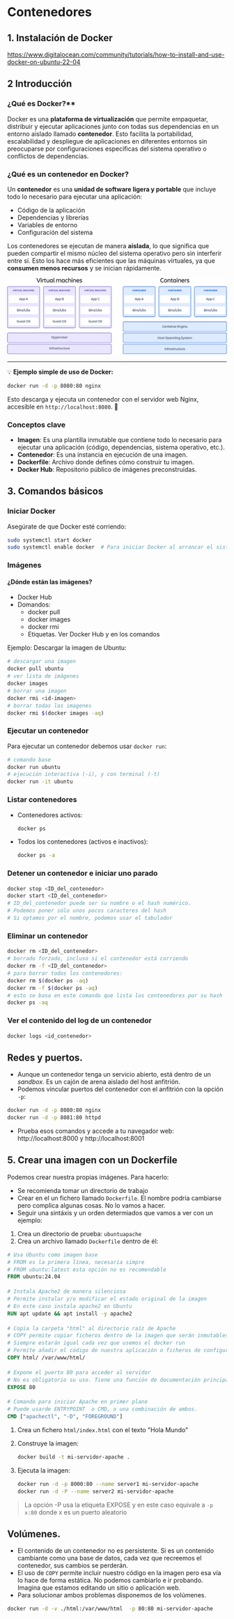 # Contenedores

## **1. Instalación de Docker**

https://www.digitalocean.com/community/tutorials/how-to-install-and-use-docker-on-ubuntu-22-04

## **2 Introducción**

### ¿Qué es Docker?**  

Docker es una **plataforma de virtualización** que permite empaquetar, distribuir y ejecutar aplicaciones junto con todas sus dependencias en un entorno aislado llamado **contenedor**. Esto facilita la portabilidad, escalabilidad y despliegue de aplicaciones en diferentes entornos sin preocuparse por configuraciones específicas del sistema operativo o conflictos de dependencias.

### **¿Qué es un contenedor en Docker?**

Un **contenedor** es una **unidad de software ligera y portable** que incluye todo lo necesario para ejecutar una aplicación:  

- Código de la aplicación  
- Dependencias y librerías  
- Variables de entorno  
- Configuración del sistema  

Los contenedores se ejecutan de manera **aislada**, lo que significa que pueden compartir el mismo núcleo del sistema operativo pero sin interferir entre sí. Esto los hace más eficientes que las máquinas virtuales, ya que **consumen menos recursos** y se inician rápidamente.

![Comparación contenedor-máquina virtual](/assets/contenedores/comparacion.png)

---

💡 **Ejemplo simple de uso de Docker:**  

```bash
docker run -d -p 8080:80 nginx
```

Esto descarga y ejecuta un contenedor con el servidor web Nginx, accesible en `http://localhost:8080`. 🚀



### **Conceptos clave**

- **Imagen**: Es una plantilla inmutable que contiene todo lo necesario para ejecutar una aplicación (código, dependencias, sistema operativo, etc.).
- **Contenedor**: Es una instancia en ejecución de una imagen.
- **Dockerfile**: Archivo donde defines cómo construir tu imagen.
- **Docker Hub**: Repositorio público de imágenes preconstruidas.

## **3. Comandos básicos**

### **Iniciar Docker**

Asegúrate de que Docker esté corriendo:
```bash
sudo systemctl start docker
sudo systemctl enable docker  # Para iniciar Docker al arrancar el sistema
```

### **Imágenes**

#### ¿Dónde están las imágenes?

- Docker Hub
- Domandos:
  - docker pull
  - docker images
  - docker rmi
  - Etiquetas. Ver Docker Hub y en los comandos


Ejemplo: Descargar la imagen de Ubuntu:

```bash
# descargar una imagen
docker pull ubuntu  
# ver lista de imágenes
docker images
# borrar una imagen
docker rmi <id-imagen>
# borrar todas las imagenes
docker rmi $(docker images -aq)
```

### **Ejecutar un contenedor**

Para ejecutar un contenedor debemos usar `docker run`:

```bash
# comando base
docker run ubuntu
# ejecución interactiva (-i), y con terminal (-t)
docker run -it ubuntu
```

### **Listar contenedores**

- Contenedores activos:

  ```bash
  docker ps
  ```

- Todos los contenedores (activos e inactivos):

  ```bash
  docker ps -a
  ```

### **Detener un contenedor e iniciar uno parado**

```bash
docker stop <ID_del_contenedor>
docker start <ID_del_contenedor>
# ID_del_contenedor puede ser su nombre o el hash numérico.
# Podemos poner sólo unos pocos caracteres del hash
# Si optamos por el nombre, podemos usar el tabulador
```

### **Eliminar un contenedor**

```bash
docker rm <ID_del_contenedor>
# borrado forzado, incluso si el contenedor está corriendo
docker rm -f <ID_del_contenedor>
# para borrar todos los contenedores:
docker rm $(docker ps -aq)
docker rm -f $(docker ps -aq)
# esto se basa en este comando que lista los contenedores por su hash
docker ps -aq
```

### **Ver el contenido del log de un contenedor**

```bash
docker logs <id_contenedor>
```

## Redes y puertos.

- Aunque un contenedor tenga un servicio abierto, está dentro de un _sandbox_. Es un cajón de arena aislado del host anfitrión.
- Podemos vincular puertos del contenedor con el anfitrión con la opción `-p`:

```bash
docker run -d -p 8080:80 nginx
docker run -d -p 8081:80 httpd
```

- Prueba esos comandos y accede a tu navegador web: http://localhost:8000 y http://localhost:8001

## **5. Crear una imagen con un Dockerfile**

Podemos crear nuestra propias imágenes. Para hacerlo:

- Se recomienda tomar un directorio de trabajo
- Crear en el un fichero llamado `Dockerfile`. El nombre podría cambiarse pero complica algunas cosas. No lo vamos a hacer.
- Seguir una sintáxis y un orden determiados que vamos a ver con un ejemplo:

1. Crea un directorio de prueba: `ubuntuapache`
2. Crea un archivo llamado `Dockerfile` dentro de él:

  ```dockerfile
  # Usa Ubuntu como imagen base
  # FROM es la primera línea, necesaria simpre
  # FROM ubuntu:latest esta opción no es recomendable
  FROM ubuntu:24.04

  # Instala Apache2 de manera silenciosa
  # Permite instalar y/o modificar el estado original de la imagen
  # En este caso instala apache2 en Ubuntu
  RUN apt update && apt install -y apache2

  # Copia la carpeta "html" al directorio raíz de Apache
  # COPY permite copiar ficheros dentro de la imagen que serán inmutables
  # Siempre estarán igual cada vez que usemos el docker run
  # Permite añadir el código de nuestra aplicación o ficheros de configuración  
  COPY html/ /var/www/html/

  # Expone el puerto 80 para acceder al servidor
  # No es obligatorio su uso. Tiene una función de documentación principalmente
  EXPOSE 80

  # Comando para iniciar Apache en primer plano
  # Puede usarde ENTRYPOINT  o CMD, o una combinación de ambos.
  CMD ["apachectl", "-D", "FOREGROUND"]
  ```

1. Crea un fichero `html/index.html` con el texto "Hola Mundo"

2. Construye la imagen:

   ```bash
   docker build -t mi-servidor-apache .
   ```

3. Ejecuta la imagen:

   ```bash
   docker run -d -p 8000:80 --name server1 mi-servidor-apache
   docker run -d -P --name server2 mi-servidor-apache
   ```

> La opción -P usa la etiqueta EXPOSE  y en este caso equivale a `-p x:80` donde x es un puerto aleatorio

## Volúmenes.

- El contenido de un contenedor no es persistente. Si es un contenido cambiante como una base de datos, cada vez que recreemos el contenedor, sus cambios se perderán.
- El uso de `COPY` permite incluir nuestro código en la imagen pero esa vía lo hace de forma estática. No podemos cambiarlo e ir probando. Imagina que estamos editando un sitio o aplicación web.
- Para solucionar ambos problemas disponemos de los volúmenes.

```bash
docker run -d -v ./html:/var/www/html  -p 80:80 mi-servidor-apache
```
